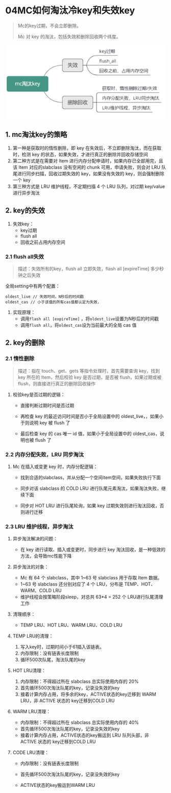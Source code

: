 # 04MC如何淘汰冷key和失效key

> Mc的key过期，不会立即删除。
>
> Mc 对 key 的淘汰，包括失效和删除回收两个纬度。

![](03.04mc淘汰key.png)

## 1. mc淘汰key的策略

1. 第一种是获取时的惰性删除，即 key 在失效后，不立即删除淘汰，而在获取时，检测 key 的状态，如果失效，才进行真正的删除并回收存储空间
2. 第二种方式是在需要对 Item 进行内存分配申请时，如果内存已全部用完，且该 Item 对应的slabclass 没有空闲的 chunk 可用，申请失败，则会对 LRU 队尾进行同步扫描，回收过期失效的 key，如果没有失效的 key，则会强制删除一个 key
3. 第三种方式是 LRU 维护线程，不定期扫描 4 个 LRU 队列，对过期 key/value 进行异步淘汰



## 2. key的失效

1. 失效key：
   * key过期
   * flush all
   * 回收之前占用内存空间

### 2.1 flush all失效

> 描述：失效所有的key，flush all 立即失效，flash all [expireTime] 多少秒钟之后失效

全局setting中有两个配置：

```
oldest_live // 失效时间，N秒后的时间戳
oldest_cas // 小于该值的所有cas值都认定为失效，
```

1. 实现原理：
   * 调用`flash all [expireTime]` ，将`oldest_live`设置为N秒后的时间戳
   * 调用`flush all`，将`oldest_cas`设为当前最大的全局 cas 值

## 2. key的删除

### 2.1 惰性删除

> 描述：指在 touch、get、gets 等指令处理时，首先需要查询 key，找到 key 所在的 Item，然后校验 key 是否过期，是否被 flush，如果过期或被 flush，则直接进行真正的删除回收操作

1. 校验key是否过期的逻辑：

   * 直接判断过期时间是否过期

   * 再检查 key 的最近访问时间是否小于全局设置中的 oldest_live，，如果小于则说明 key 被 flush 了
   * 最后检查 key 的 cas 唯一 id 值，如果小于全局设置中的 oldest_cas，说明也被 flush 了

### 2.2 内存分配失败，LRU 同步淘汰

1. Mc 在插入或变更 key 时，内存分配逻辑：

   * 找到合适的slabclass，并从分配一个空间item空间，如果失败执行下面

   * 同步对该 slabclass 的 COLD LRU 进行队尾元素淘汰，如果淘汰失败，继续下面

   * 同步对 HOT LRU 进行队尾轮询，如果 key 过期失效则进行淘汰回收，否则进行迁移

### 2.3 LRU 维护线程，异步淘汰

1. 异步淘汰解决的问题：
   * 在 key 进行读取、插入或变更时，同步进行 key 淘汰回收，是一种低效的方法，会导致mc性能下降
2. 异步淘汰的对象：
   * Mc 有 64 个 slabclass，其中 1~63 号 slabclass 用于存取 Item 数据。
   * 1~63 号 slabclass 还分别对应了 4 个 LRU，分布是 TEMP、HOT、WARM、COLD LRU
   * 维护线程会按策略阶段sleep，对总共 63*4 = 252 个 LRU进行队尾清理工作

3. 清理顺序：

   * TEMP LRU、HOT LRU、WARM LRU、COLD  LRU

4. TEMP LRU的清理：

   1. 写入key时，过期时间小于61插入该链表。
   2. 内存限制：没有链表长度限制
   3. 循环500次队尾，淘汰队尾的key

5. HOT LRU清理：

   1. 内存限制：不得超过所在 slabclass 总实际使用内存的 20%
   2. 首先循环500次淘汰队尾的key，记录没失效的key
   3. 接着计算内存占用，将多余的key，ACTIVE状态的key迁移到 WARM LRU，非 ACTIVE 状态的 key迁移到COLD LRU

6. WARM LRU清理：

   * 内存限制：不得超过所在 slabclass 总实际使用内存的 40%
   * 首先循环500次淘汰队尾的key，记录没失效的key
   * 接着计算内存占用，ACTIVE状态的key搬运到 LRU 队列头部，非 ACTIVE 状态的 key迁移到COLD LRU

7. CODE LRU清理：

   * 内存限制：没有链表长度限制
   * 首先循环500次淘汰队尾的key，记录没失效的key

   * ACTIVE状态的key搬运到WARM LRU